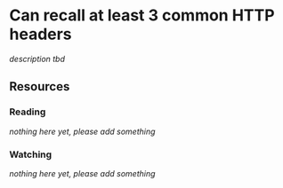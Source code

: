 # Can recall at least 3 common HTTP headers

_description tbd_

## Resources

### Reading

_nothing here yet, please add something_

### Watching

_nothing here yet, please add something_
